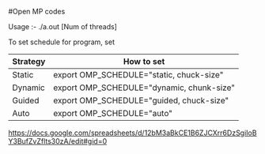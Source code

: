 #Open MP codes

Usage :- ./a.out [Num of threads]

To set schedule for program, set 

| Strategy | How to set                                |
| -------- | ----------------------------------------- |
| Static   | export OMP_SCHEDULE="static, chuck-size"  |
| Dynamic  | export OMP_SCHEDULE="dynamic, chunk-size" |
| Guided   | export OMP_SCHEDULE="guided, chuck-size"  |
| Auto     | export OMP_SCHEDULE="auto"                |

https://docs.google.com/spreadsheets/d/12bM3aBkCE1B6ZJCXrr6DzSgiIoBY3BufZvZflts30zA/edit#gid=0
